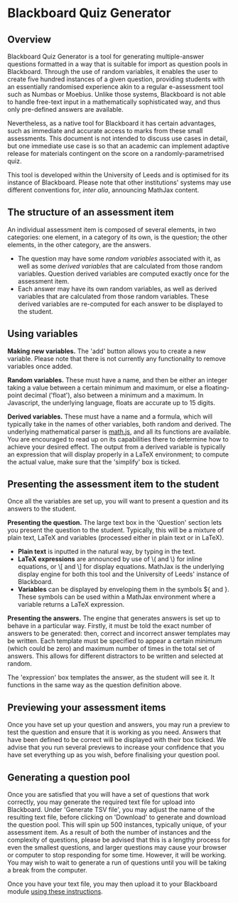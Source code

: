 # Blackboard Quiz Generator
## Overview
Blackboard Quiz Generator is a tool for generating multiple-answer questions formatted in a way that is suitable for import as question pools in Blackboard. Through the use of random variables, it enables the user to create five hundred instances of a given question, providing students with an essentially randomised experience akin to a regular e-assessment tool such as Numbas or Moebius. Unlike those systems, Blackboard is not able to handle free-text input in a mathematically sophisticated way, and thus only pre-defined answers are available.

Nevertheless, as a native tool for Blackboard it has certain advantages, such as immediate and accurate access to marks from these small assessments. This document is not intended to discuss use cases in detail, but one immediate use case is so that an academic can implement adaptive release for materials contingent on the score on a randomly-parametrised quiz.

This tool is developed within the University of Leeds and is optimised for its instance of Blackboard. Please note that other institutions' systems may use different conventions for, _inter alia_, announcing MathJax content.

## The structure of an assessment item
An individual assessment item is composed of several elements, in two categories: one element, in a category of its own, is the question; the other elements, in the other category, are the answers.
* The question may have some _random variables_ associated with it, as well as some _derived variables_ that are calculated from those random variables. Question derived variables are computed exactly once for the assessment item.
* Each answer may have its own random variables, as well as derived variables that are calculated from those random variables. These derived variables are re-computed for each answer to be displayed to the student.

## Using variables
**Making new variables.** The 'add' button allows you to create a new variable. Please note that there is not currently any functionality to remove variables once added.

**Random variables.** These must have a name, and then be either an integer taking a value between a certain minimum and maximum, or else a floating-point decimal ('float'), also between a minimum and a maximum. In Javascript, the underlying language, floats are accurate up to 15 digits.

**Derived variables.** These must have a name and a formula, which will typically take in the names of other variables, both random and derived. The underlying mathematical parser is [math.js](https://mathjs.org), and all its functions are available. You are encouraged to read up on its capabilities there to determine how to achieve your desired effect. The output from a derived variable is typically an expression that will display properly in a LaTeX environment; to compute the actual value, make sure that the 'simplify' box is ticked.

## Presenting the assessment item to the student
Once all the variables are set up, you will want to present a question and its answers to the student.

**Presenting the question.** The large text box in the 'Question' section lets you present the question to the student. Typically, this will be a mixture of plain text, LaTeX and variables (processed either in plain text or in LaTeX).
* **Plain text** is inputted in the natural way, by typing in the text.
* **LaTeX expressions** are announced by use of \\( and \\) for inline equations, or \\[ and \\] for display equations. MathJax is the underlying display engine for both this tool and the University of Leeds' instance of Blackboard.
* **Variables** can be displayed by enveloping them in the symbols ${ and }. These symbols can be used within a MathJax environment where a variable returns a LaTeX expression.

**Presenting the answers.** The engine that generates answers is set up to behave in a particular way. Firstly, it must be told the exact number of answers to be generated: then, correct and incorrect answer templates may be written. Each template must be specified to appear a certain minimum (which could be zero) and maximum number of times in the total set of answers. This allows for different distractors to be written and selected at random.

The 'expression' box templates the answer, as the student will see it. It functions in the same way as the question definition above.

## Previewing your assessment items
Once you have set up your question and answers, you may run a preview to test the question and ensure that it is working as you need. Answers that have been defined to be correct will be displayed with their box ticked. We advise that you run several previews to increase your confidence that you have set everything up as you wish, before finalising your question pool.

## Generating a question pool
Once you are satisfied that you will have a set of questions that work correctly, you may generate the required text file for upload into Blackboard. Under 'Generate TSV file', you may adjust the name of the resulting text file, before clicking on 'Download' to generate and download the question pool. This will spin up 500 instances, typically unique, of your assessment item. As a result of both the number of instances and the complexity of questions, please be advised that this is a lengthy process for even the smallest questions, and larger questions may cause your browser or computer to stop responding for some time. However, it will be working. You may wish to wait to generate a run of questions until you will be taking a break from the computer.

Once you have your text file, you may then upload it to your Blackboard module [using these instructions](https://help.blackboard.com/Learn/Instructor/Tests_Pools_Surveys/Reuse_Questions/Upload_Questions).

